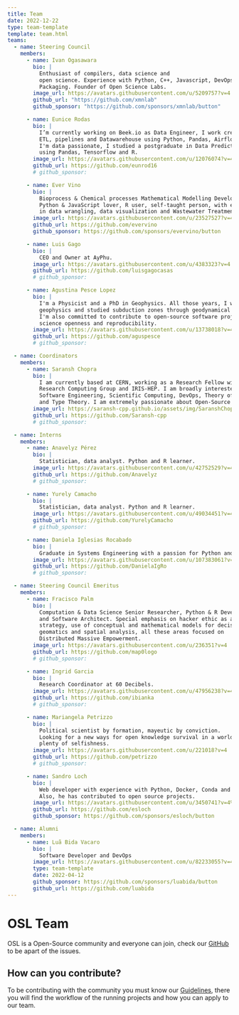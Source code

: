 ```yaml
---
title: Team
date: 2022-12-22
type: team-template
template: team.html
teams:
  - name: Steering Council
    members:
      - name: Ivan Ogasawara
        bio: |
          Enthusiast of compilers, data science and
          open science. Experience with Python, C++, Javascript, DevOps, and
          Packaging. Founder of Open Science Labs.
        image_url: https://avatars.githubusercontent.com/u/5209757?v=4
        github_url: "https://github.com/xmnlab"
        github_sponsor: "https://github.com/sponsors/xmnlab/button"

      - name: Eunice Rodas
        bio: |
          I’m currently working on Beek.io as Data Engineer, I work create and model,
          ETL, pipelines and Datawarehouse using Python, Pandas, Airflow and GCP.
          I'm data passionate, I studied a postgraduate in Data Predict and Analytics
          using Pandas, Tensorflow and R.
        image_url: https://avatars.githubusercontent.com/u/12076074?v=4
        github_url: https://github.com/eunrod16
        # github_sponsor:

      - name: Ever Vino
        bio: |
          Bioprocess & Chemical processes Mathematical Modelling Developer,
          Python & JavaScript lover, R user, self-taught person, with experience
          in data wrangling, data visualization and Wastewater Treatment.
        image_url: https://avatars.githubusercontent.com/u/23527527?v=4
        github_url: https://github.com/evervino
        github_sponsor: https://github.com/sponsors/evervino/button

      - name: Luis Gago
        bio: |
          CEO and Owner at AyPhu.
        image_url: https://avatars.githubusercontent.com/u/4383323?v=4
        github_url: https://github.com/luisgagocasas
        # github_sponsor:

      - name: Agustina Pesce Lopez
        bio: |
          I'm a Physicist and a PhD in Geophysics. All those years, I worked in applied
          geophysics and studied subduction zones through geodynamical numerical modeling.
          I'm also committed to contribute to open-source software projects to improve
          science openness and reproducibility.
        image_url: https://avatars.githubusercontent.com/u/13738018?v=4
        github_url: https://github.com/aguspesce
        # github_sponsor:

  - name: Coordinators
    members:
      - name: Saransh Chopra
        bio: |
          I am currently based at CERN, working as a Research Fellow with the Princeton
          Research Computing Group and IRIS-HEP. I am broadly interested in Research
          Software Engineering, Scientific Computing, DevOps, Theory of Computation,
          and Type Theory. I am extremely passionate about Open-Source and Open-Science.
        image_url: https://saransh-cpp.github.io/assets/img/SaranshChopra.jpeg
        github_url: https://github.com/Saransh-cpp
        # github_sponsor:

  - name: Interns
    members:
      - name: Anavelyz Pérez
        bio: |
          Statistician, data analyst. Python and R learner.
        image_url: https://avatars.githubusercontent.com/u/42752529?v=4
        github_url: https://github.com/Anavelyz
        # github_sponsor:

      - name: Yurely Camacho
        bio: |
          Statistician, data analyst. Python and R learner.
        image_url: https://avatars.githubusercontent.com/u/49034451?v=4
        github_url: https://github.com/YurelyCamacho
        # github_sponsor:

      - name: Daniela Iglesias Rocabado
        bio: |
          Graduate in Systems Engineering with a passion for Python and Web Development.
        image_url: https://avatars.githubusercontent.com/u/107383061?v=4
        github_url: https://github.com/DanielaIgRo
        # github_sponsor:

  - name: Steering Council Emeritus
    members:
      - name: Fracisco Palm
        bio: |
          Computation & Data Science Senior Researcher, Python & R Developer
          and Software Architect. Special emphasis on hacker ethic as a learning
          strategy, use of conceptual and mathematical models for decision-making,
          geomatics and spatial analysis, all these areas focused on
          Distributed Massive Empowerment.
        image_url: https://avatars.githubusercontent.com/u/236351?v=4
        github_url: https://github.com/map0logo
        # github_sponsor:

      - name: Ingrid Garcia
        bio: |
          Research Coordinator at 60 Decibels.
        image_url: https://avatars.githubusercontent.com/u/47956238?v=4
        github_url: https://github.com/ibianka
        # github_sponsor:

      - name: Mariangela Petrizzo
        bio: |
          Political scientist by formation, mayeutic by conviction.
          Looking for a new ways for open knowledge survival in a world
          plenty of selfishness.
        image_url: https://avatars.githubusercontent.com/u/221018?v=4
        github_url: https://github.com/petrizzo
        # github_sponsor:

      - name: Sandro Loch
        bio: |
          Web developer with experience with Python, Docker, Conda and Django;
          Also, he has contributed to open source projects.
        image_url: https://avatars.githubusercontent.com/u/3450741?v=4%22
        github_url: https://github.com/esloch
        github_sponsor: https://github.com/sponsors/esloch/button

  - name: Alumni
    members:
      - name: Luã Bida Vacaro
        bio: |
          Software Developer and DevOps
        image_url: https://avatars.githubusercontent.com/u/82233055?v=4
        type: team-template
        date: 2022-04-12
        github_sponsor: https://github.com/sponsors/luabida/button
        github_url: https://github.com/luabida
---
```


# OSL Team

OSL is a Open-Source community and everyone can join, check our
[GitHub](https://github.com/OpenScienceLabs/opensciencelabs.github.io) to be
apart of the issues.

## How can you contribute?

To be contributing with the community you must know our
[Guidelines](/guidelines/), there you will find the
workflow of the running projects and how you can apply to our team.
